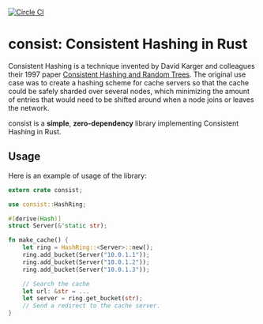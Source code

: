 [![Circle CI](https://circleci.com/gh/andreweduffy/consist/tree/master.svg?style=svg)](https://circleci.com/gh/andreweduffy/consist/tree/master)

consist: Consistent Hashing in Rust
===================================

Consistent Hashing is a technique invented by David Karger and colleagues their 1997 paper 
[Consistent Hashing and Random Trees](https://www.akamai.com/es/es/multimedia/documents/technical-publication/consistent-hashing-and-random-trees-distributed-caching-protocols-for-relieving-hot-spots-on-the-world-wide-web-technical-publication.pdf).
The original use case was to create a hashing scheme for cache servers so that the cache could be safely sharded over
several nodes, which minimizing the amount of entries that would need to be shifted around when a node joins or leaves
the network.

consist is a **simple**, **zero-dependency** library implementing Consistent Hashing in Rust.

Usage
-------

Here is an example of usage of the library:

```rust
extern crate consist;

use consist::HashRing;

#[derive(Hash)]
struct Server(&'static str);

fn make_cache() {
    let ring = HashRing::<Server>::new();
    ring.add_bucket(Server("10.0.1.1"));
    ring.add_bucket(Server("10.0.1.2"));
    ring.add_bucket(Server("10.0.1.3"));

    // Search the cache
    let url: &str = ...
    let server = ring.get_bucket(str);
    // Send a redirect to the cache server.
}
```
